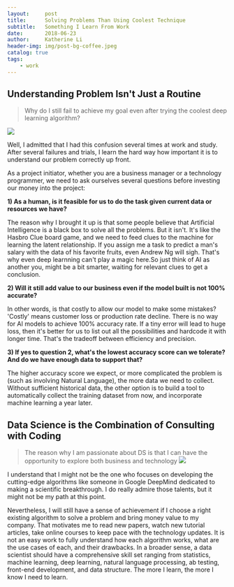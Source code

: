 ```yaml
---
layout:     post
title:      Solving Problems Than Using Coolest Technique
subtitle:   Something I Learn From Work
date:       2018-06-23
author:     Katherine Li
header-img: img/post-bg-coffee.jpeg
catalog: true
tags:
    - work
---
```


## Understanding Problem Isn't Just a Routine

>Why do I still fail to achieve my goal even after trying the coolest deep learning algorithm?

![](https://images-na.ssl-images-amazon.com/images/I/61bCZRDe+RL._SL210_QL95_BG0,0,0,0_FMpng_.png)

Well, I admitted that I had this confusion several times at work and study. After several failures and trials, I learn the hard way how important it is to understand our problem correctly up front.

As a project initiator, whether you are a business manager or a technology programmer, we need to ask ourselves several questions before investing our money into the project:

**1) As a human, is it feasible for us to do the task given current data or resources we have?** 

The reason why I brought it up is that some people believe that Artificial Intelligence is a black box to solve all the problems. But it isn't. It's like the Hasbro Clue board game, and we need to feed clues to the machine for learning the latent relationship. If you assign me a task to predict a man's salary with the data of his favorite fruits, even Andrew Ng will sigh. That's why even deep learnning can't play a magic here.So just think of AI as another you, might be a bit smarter, waiting for relevant clues to get a conclusion. 

**2) Will it still add value to our business even if the model built is not 100% accurate?**

In other words, is that costly to allow our model to make some mistakes? 'Costly' means customer loss or production rate decline. There is no way for AI models to achieve 100% accuracy rate. If a tiny error will lead to huge loss, then it's better for us to list out all the possibilities and hardcode it with longer time. That's the tradeoff between efficiency and precision.  

**3) If yes to question 2, what's the lowest accuracy score can we tolerate? And do we have enough data to support that?** 

The higher accuracy score we expect, or more complicated the problem is (such as involving Natural Language), the more data we need to collect. Without sufficient historical data, the other option is to build a tool to automatically collect the training dataset from now, and incorporate machine learning a year later.


## Data Science is the Combination of Consulting with Coding

>The reason why I am passionate about DS is that I can have the opportunity to explore both business and technology
![](https://www.inmarketingwetrust.com.au/wp-content/uploads/2015/10/Data-Science-Chart.png)

I understand that I might not be the one who focuses on developing the cutting-edge algorithms like someone in Google DeepMind dedicated to making a scientific breakthrough. I do really admire those talents, but it might not be my path at this point. 

Nevertheless, I will still have a sense of achievement if I choose a right existing algorithm to solve a problem and bring money value to my company. That motivates me to read new papers, watch new tutorial articles, take online courses to keep pace with the technology updates. It is not an easy work to fully understand how each algorithm works, what are the use cases of each, and their drawbacks. In a broader sense, a data scientist should have a comprehensive skill set ranging from statistics, machine learning, deep learning, natural language processing, ab testing, front-end development, and data structure. The more I learn, the more I know I need to learn.







